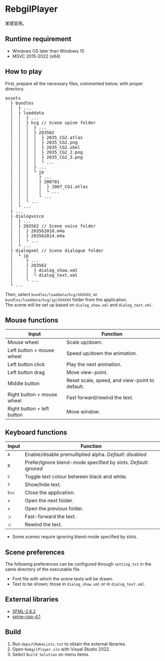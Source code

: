 # RebgilPlayer

某寝室用。

## Runtime requirement

- Windows OS later than Windows 10
- MSVC 2015-2022 (x64)

## How to play

First, prepare all the necessary files, commented below, with proper directory.

<pre>
assets
  ├ bundles
  │  ├ ...
  │  ├ loaddata
  │  │  ├ ...
  │  │  ├ hcg // Scene spine folder
  │  │  │  ├ ...
  │  │  │  ├ 203502
  │  │  │  │  ├ 2035_CG2.atlas
  │  │  │  │  ├ 2035_CG2.png
  │  │  │  │  ├ 2035_CG2.skel
  │  │  │  │  ├ 2035_CG2_2.png
  │  │  │  │  ├ 2035_CG2_3.png
  │  │  │  │  └ ...
  │  │  │  ├ ...
  │  │  │  └ jp
  │  │  │    ├ ...
  │  │  │    ├ 200701
  │  │  │    │  ├ 2007_CG1.atlas
  │  │  │    │  └ ...
  │  │  │    └ ...
  │  │  └ ...
  │  └ ...
  ├ ...
  ├ dialogvoice
  │  ├ ...
  │  ├ 203562 // Scene voice folder
  │  │  ├ 203562010.m4a
  │  │  ├ 203562014.m4a
  │  │  └ ...
  │  └ ...
  ├ dialogxml // Scene dialogue folder
  │  └ jp
  │     ├ ...
  │     ├ 203562
  │     │  ├ dialog_show.xml
  │     │  └ dialog_text.xml
  │     └ ...
  └ ...
</pre>

Then, select `bundles/loaddata/hcg/XXXXXX`, or `bundles/loaddata/hcg/jp/XXXXXX` folder from the application.  
The scene will be set up based on `dialog_show.xml` and `dialog_text.xml`.

## Mouse functions

| Input | Function |
| --- | --- |
| Mouse wheel | Scale up/down. |
| Left button + mouse wheel | Speed up/down the animation. |
| Left button click | Play the next animation. |
| Left button drag | Move view-point. |
| Middle button | Reset scale, speed, and view-point to default. |
| Right button + mouse wheel | Fast forward/rewind the text. |
| Right button + left button | Move window. |

## Keyboard functions

| Input | Function |
| --- | --- |
| <kbd>A</kbd> | Enable/disable premultiplied alpha. _Default: disabled_|
| <kbd>B</kbd> | Prefer/ignore blend-mode specified by slots. _Default: ignored_|
| <kbd>C</kbd> | Toggle text colour between black and white. |
| <kbd>T</kbd> | Show/hide text. |
| <kbd>Esc</kbd> | Close the application. |
| <kbd>∧</kbd> | Open the next folder. |
| <kbd>∨</kbd> | Open the previous folder. |
| <kbd>＞</kbd> | Fast-forward the text. |
| <kbd>＜</kbd> | Rewind the text. |

- Some scenes require ignoring blend-mode specified by slots.

## Scene preferences

The following preferences can be configured through `setting.txt` in the same directory of the executable file.
- Font file with which the scene texts will be drawn.
- Text to be shown; those in `dialog_show.xml` or in `dialog_text.xml`. 

## External libraries

- [SFML-2.6.2](https://www.sfml-dev.org/download/sfml/2.6.2/)
- [spine-cpp-4.1](https://github.com/EsotericSoftware/spine-runtimes/tree/4.1)

## Build

1. Run `deps/CMakeLists.txt` to obtain the external libraries. 
2. Open `RebgilPlayer.sln` with Visual Studio 2022.
3. Select `Build Solution` on menu items.
